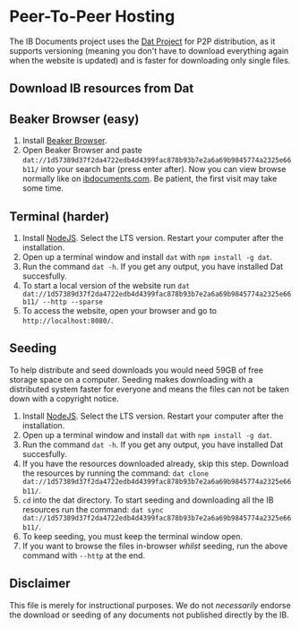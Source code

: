# Peer-To-Peer Hosting

The IB Documents project uses the [Dat Project](https://dat.foundation/) for P2P
 distribution, as it supports versioning (meaning you don't have to download 
 everything again when the website is updated) and is faster for downloading 
 only single files.

## Download IB resources from Dat

## Beaker Browser (easy)

1. Install [Beaker Browser](https://beakerbrowser.com/install/).
2. Open Beaker Browser and paste 
`dat://1d57389d37f2da4722edb4d4399fac878b93b7e2a6a69b9845774a2325e66b11/` into 
your search bar (press enter 
after). Now you can view browse normally like on 
[ibdocuments.com](https://ibdocuments.com/). Be patient, the first visit may 
take some time.

## Terminal (harder)

1. Install [NodeJS](https://nodejs.org/en). Select the LTS version. Restart 
your computer after the installation.
2. Open up a terminal window and install `dat` with `npm install -g dat`.
3. Run the command `dat -h`. If you get any output, you have installed Dat 
succesfully.
4. To start a local version of the website run 
`dat dat://1d57389d37f2da4722edb4d4399fac878b93b7e2a6a69b9845774a2325e66b11/ --http --sparse`
5. To access the website, open your browser and go to `http://localhost:8080/`.

## Seeding

To help distribute and seed downloads you would need 59GB of free storage space 
on a computer. Seeding makes downloading with a distributed system faster for 
everyone and means the files can not be taken down with a copyright notice. 

1. Install [NodeJS](https://nodejs.org/en). Select the LTS version. Restart 
your computer after the installation.
2. Open up a terminal window and install `dat` with `npm install -g dat`.
3. Run the command `dat -h`. If you get any output, you have installed Dat 
succesfully.
4. If you have the resources downloaded already, skip this step. Download the resources by running the command:
`dat clone dat://1d57389d37f2da4722edb4d4399fac878b93b7e2a6a69b9845774a2325e66b11/`.
5. `cd` into the dat directory. To start seeding and downloading all the IB resources run the command: 
`dat sync dat://1d57389d37f2da4722edb4d4399fac878b93b7e2a6a69b9845774a2325e66b11/`.
6. To keep seeding, you must keep the terminal window open.
7. If you want to browse the files in-browser _whilst_ seeding, run the above command with
`--http` at the end.

## Disclaimer

This file is merely for instructional purposes. We do not _necessarily_ endorse
 the download or seeding of any documents not published directly by the IB.  
